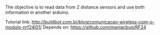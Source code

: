 The objective is to read data from 2 distance sensors and use both information in another arduino.

Tutorial link: http://buildbot.com.br/blog/comunicacao-wireless-com-o-modulo-nrf24l01/
Depends on: https://github.com/maniacbug/RF24
